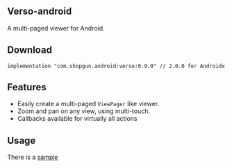 ## Verso-android

A multi-paged viewer for Android.

## Download

```
implementation "com.shopgun.android:verso:0.9.0" // 2.0.0 for Androidx
```

## Features
- Easily create a multi-paged `ViewPager` like viewer.
- Zoom and pan on any view, using multi-touch.
- Callbacks available for virtually all actions

## Usage
There is a [sample](https://github.com/shopgun/verso-android/tree/master/sample) 
